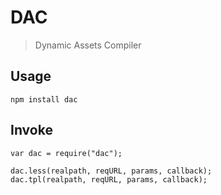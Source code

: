 # DAC
> Dynamic Assets Compiler

## Usage
```
npm install dac
```

## Invoke
```
var dac = require("dac");

dac.less(realpath, reqURL, params, callback);
dac.tpl(realpath, reqURL, params, callback);
```